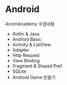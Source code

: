 # Android
AcornAcademy 수업내용
- Kotlin & Java
- Android Basic
- Activity & ListView
- Adapter
- Http Request
- View Binding
- Fragment & Shared Pref
- SQLite
- Android Game 만들기
